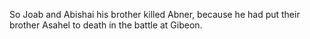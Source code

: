 So Joab and Abishai his brother killed Abner, because he had put their brother Asahel to death in the battle at Gibeon.
